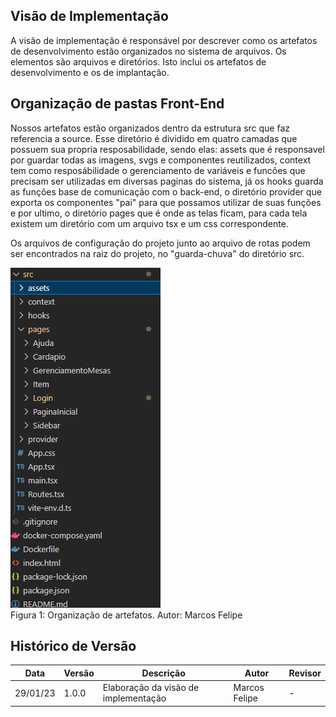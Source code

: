 ## Visão de Implementação

A visão de implementação é responsável por descrever como os artefatos de desenvolvimento estão organizados no sistema de arquivos. Os elementos são arquivos e diretórios. Isto inclui os artefatos de desenvolvimento e os de implantação.

## Organização de pastas Front-End

Nossos artefatos estão organizados dentro da estrutura src que faz referencia a source. Esse diretório é dividido em quatro camadas que possuem sua propria resposabilidade, sendo elas: assets que é responsavel por guardar todas as imagens, svgs e componentes reutilizados, context tem como resposábilidade o gerenciamento de variáveis e funcões que precisam ser utilizadas em diversas paginas do sistema, já os hooks guarda as funções base de comunicação com o back-end, o diretório provider que exporta os componentes "pai" para que possamos utilizar de suas funções e por ultimo, o diretório pages que é onde as telas ficam, para cada tela existem um diretório com um arquivo tsx e um css correspondente. 

Os arquivos de configuração do projeto junto ao arquivo de rotas podem ser encontrados na raiz do projeto, no "guarda-chuva" do diretório src.

![Organização de artefato](../../assets/Diagrama_implementacao.png)   
 Figura 1: Organização de artefatos. Autor: Marcos Felipe


## Histórico de Versão
|Data| Versão | Descrição |Autor | Revisor|
|----|--------|-----------|------|--------|
|29/01/23| 1.0.0| Elaboração da visão de implementação | Marcos Felipe| -|